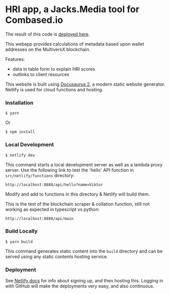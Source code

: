# HRI app, a Jacks.Media tool for Combased.io

The result of this code is [deployed here](https://comverse.netlify.app/).

This webapp provides calculations of metadata based upon wallet addresses on the MultiversX blockchain.

Features:
- data in table form to explain HRI scores
- outlinks to client resources

This website is built using [Docusaurus 2](https://docusaurus.io/), a modern static website generator. Netlify is used for cloud functions and hosting.

### Installation

```
$ yarn
```
Or
```
$ npm install
```

### Local Development

```
$ netlify dev
```

This command starts a local development server as well as a lambda proxy server. Use the following link to test the 'hello' API function in ```src/netlify/functions``` directory:

```http://localhost:8888/api/hello?name=Viktor```

Modify and add to functions in this directory & Netlify will build them.

This is the test of the blockchain scraper & collation function, still not working as expected in typescript vs python:

```http://localhost:8888/api/main```

### Build Locally

```
$ yarn build
```

This command generates static content into the `build` directory and can be served using any static contents hosting service.

### Deployment

See [Netlify docs](https://www.netlify.com/products/deploy-previews/?utm_medium=paid_search&utm_source=google&utm_campaign=GS_Connect:+Netlify+Brand&utm_term=netlify) for info about signing up, and then hosting this. Logging in with GitHub will make the deployments very easy, and also continuous. 